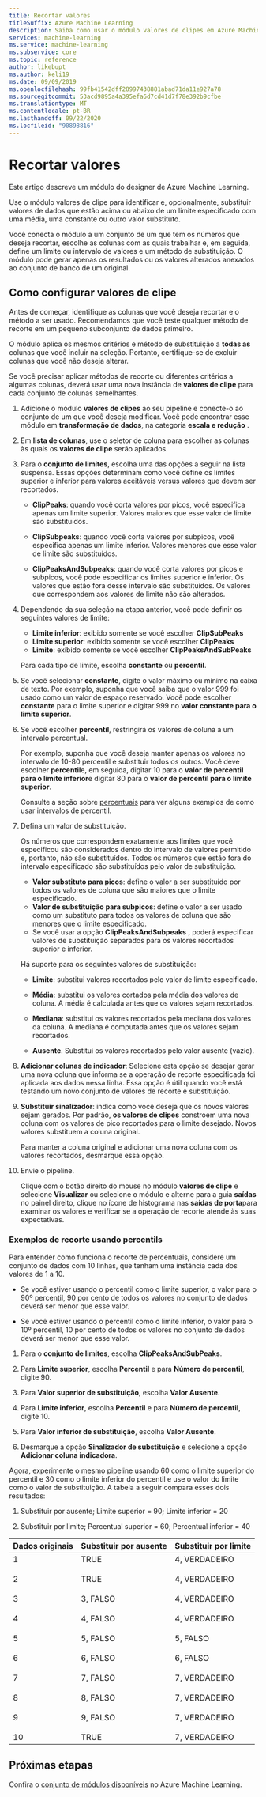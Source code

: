 ```yaml
---
title: Recortar valores
titleSuffix: Azure Machine Learning
description: Saiba como usar o módulo valores de clipes em Azure Machine Learning para detectar exceções e recortar ou substituir seus valores.
services: machine-learning
ms.service: machine-learning
ms.subservice: core
ms.topic: reference
author: likebupt
ms.author: keli19
ms.date: 09/09/2019
ms.openlocfilehash: 99fb41542dff28997438881abad71da11e927a78
ms.sourcegitcommit: 53acd9895a4a395efa6d7cd41d7f78e392b9cfbe
ms.translationtype: MT
ms.contentlocale: pt-BR
ms.lasthandoff: 09/22/2020
ms.locfileid: "90898816"
---
```

# <a name="clip-values"></a>Recortar valores

Este artigo descreve um módulo do designer de Azure Machine Learning.

Use o módulo valores de clipe para identificar e, opcionalmente, substituir valores de dados que estão acima ou abaixo de um limite especificado com uma média, uma constante ou outro valor substituto.  

Você conecta o módulo a um conjunto de um que tem os números que deseja recortar, escolhe as colunas com as quais trabalhar e, em seguida, define um limite ou intervalo de valores e um método de substituição. O módulo pode gerar apenas os resultados ou os valores alterados anexados ao conjunto de banco de um original.

## <a name="how-to-configure-clip-values"></a>Como configurar valores de clipe

Antes de começar, identifique as colunas que você deseja recortar e o método a ser usado. Recomendamos que você teste qualquer método de recorte em um pequeno subconjunto de dados primeiro.

O módulo aplica os mesmos critérios e método de substituição a **todas as** colunas que você incluir na seleção. Portanto, certifique-se de excluir colunas que você não deseja alterar.

Se você precisar aplicar métodos de recorte ou diferentes critérios a algumas colunas, deverá usar uma nova instância de **valores de clipe** para cada conjunto de colunas semelhantes.

1.  Adicione o módulo **valores de clipes** ao seu pipeline e conecte-o ao conjunto de um que você deseja modificar. Você pode encontrar esse módulo em **transformação de dados**, na categoria **escala e redução** . 
  
1.  Em **lista de colunas**, use o seletor de coluna para escolher as colunas às quais os **valores de clipe** serão aplicados.  
  
1.  Para o **conjunto de limites**, escolha uma das opções a seguir na lista suspensa. Essas opções determinam como você define os limites superior e inferior para valores aceitáveis versus valores que devem ser recortados.  
  
    - **ClipPeaks**: quando você corta valores por picos, você especifica apenas um limite superior. Valores maiores que esse valor de limite são substituídos.
  
    -  **ClipSubpeaks**: quando você corta valores por subpicos, você especifica apenas um limite inferior. Valores menores que esse valor de limite são substituídos.  
  
    - **ClipPeaksAndSubpeaks**: quando você corta valores por picos e subpicos, você pode especificar os limites superior e inferior. Os valores que estão fora desse intervalo são substituídos. Os valores que correspondem aos valores de limite não são alterados.
  
1.  Dependendo da sua seleção na etapa anterior, você pode definir os seguintes valores de limite: 

    + **Limite inferior**: exibido somente se você escolher **ClipSubPeaks**
    + **Limite superior**: exibido somente se você escolher **ClipPeaks**
    + **Limite**: exibido somente se você escolher **ClipPeaksAndSubPeaks**

    Para cada tipo de limite, escolha **constante** ou **percentil**.

1. Se você selecionar **constante**, digite o valor máximo ou mínimo na caixa de texto. Por exemplo, suponha que você saiba que o valor 999 foi usado como um valor de espaço reservado. Você pode escolher **constante** para o limite superior e digitar 999 no **valor constante para o limite superior**.
  
1. Se você escolher **percentil**, restringirá os valores de coluna a um intervalo percentual. 

    Por exemplo, suponha que você deseja manter apenas os valores no intervalo de 10-80 percentil e substituir todos os outros. Você deve escolher **percentil**e, em seguida, digitar 10 para o **valor de percentil para o limite inferior**e digitar 80 para o **valor de percentil para o limite superior**. 

    Consulte a seção sobre [percentuais](#examples-for-clipping-using-percentiles) para ver alguns exemplos de como usar intervalos de percentil.  
  
1.  Defina um valor de substituição.

    Os números que correspondem exatamente aos limites que você especificou são considerados dentro do intervalo de valores permitido e, portanto, não são substituídos. Todos os números que estão fora do intervalo especificado são substituídos pelo valor de substituição. 
  
    + **Valor substituto para picos**: define o valor a ser substituído por todos os valores de coluna que são maiores que o limite especificado.  
    + **Valor de substituição para subpicos**: define o valor a ser usado como um substituto para todos os valores de coluna que são menores que o limite especificado.  
    + Se você usar a opção **ClipPeaksAndSubpeaks** , poderá especificar valores de substituição separados para os valores recortados superior e inferior.  

    Há suporte para os seguintes valores de substituição:  
  
    -   **Limite**: substitui valores recortados pelo valor de limite especificado.  
  
    -   **Média**: substitui os valores cortados pela média dos valores de coluna. A média é calculada antes que os valores sejam recortados.  
  
    -   **Mediana**: substitui os valores recortados pela mediana dos valores da coluna. A mediana é computada antes que os valores sejam recortados.   
  
    -   **Ausente**. Substitui os valores recortados pelo valor ausente (vazio).  
  
1.  **Adicionar colunas de indicador**: Selecione esta opção se desejar gerar uma nova coluna que informa se a operação de recorte especificada foi aplicada aos dados nessa linha. Essa opção é útil quando você está testando um novo conjunto de valores de recorte e substituição.  
  
1. **Substituir sinalizador**: indica como você deseja que os novos valores sejam gerados. Por padrão, **os valores de clipes** constroem uma nova coluna com os valores de pico recortados para o limite desejado. Novos valores substituem a coluna original.  
  
    Para manter a coluna original e adicionar uma nova coluna com os valores recortados, desmarque essa opção.  
  
1.  Envie o pipeline.  
  
    Clique com o botão direito do mouse no módulo **valores de clipe** e selecione **Visualizar** ou selecione o módulo e alterne para a guia **saídas** no painel direito, clique no ícone de histograma nas **saídas de porta**para examinar os valores e verificar se a operação de recorte atende às suas expectativas.  
 
### <a name="examples-for-clipping-using-percentiles"></a>Exemplos de recorte usando percentils

Para entender como funciona o recorte de percentuais, considere um conjunto de dados com 10 linhas, que tenham uma instância cada dos valores de 1 a 10.  
  
- Se você estiver usando o percentil como o limite superior, o valor para o 90º percentil, 90 por cento de todos os valores no conjunto de dados deverá ser menor que esse valor.  
  
- Se você estiver usando o percentil como o limite inferior, o valor para o 10º percentil, 10 por cento de todos os valores no conjunto de dados deverá ser menor que esse valor.  
  
1.  Para o **conjunto de limites**, escolha **ClipPeaksAndSubPeaks**.  
  
1.  Para **Limite superior**, escolha **Percentil** e para **Número de percentil**, digite 90.  
  
1.  Para **Valor superior de substituição**, escolha **Valor Ausente**.  
  
1.  Para **Limite inferior**, escolha **Percentil** e para **Número de percentil**, digite 10.  
  
1.  Para **Valor inferior de substituição**, escolha **Valor Ausente**.  
  
1.  Desmarque a opção **Sinalizador de substituição** e selecione a opção **Adicionar coluna indicadora**.  
  
Agora, experimente o mesmo pipeline usando 60 como o limite superior do percentil e 30 como o limite inferior do percentil e use o valor do limite como o valor de substituição. A tabela a seguir compara esses dois resultados:  
  
1.  Substituir por ausente; Limite superior = 90; Limite inferior = 20  
  
1.  Substituir por limite; Percentual superior = 60; Percentual inferior = 40  
  
|Dados originais|Substituir por ausente|Substituir por limite|  
|-------------------|--------------------------|----------------------------|  
|1<br /><br /> 2<br /><br /> 3<br /><br /> 4<br /><br /> 5<br /><br /> 6<br /><br /> 7<br /><br /> 8<br /><br /> 9<br /><br /> 10|TRUE<br /><br /> TRUE<br /><br /> 3, FALSO<br /><br /> 4, FALSO<br /><br /> 5, FALSO<br /><br /> 6, FALSO<br /><br /> 7, FALSO<br /><br /> 8, FALSO<br /><br /> 9, FALSO<br /><br /> TRUE|4, VERDADEIRO<br /><br /> 4, VERDADEIRO<br /><br /> 4, VERDADEIRO<br /><br /> 4, VERDADEIRO<br /><br /> 5, FALSO<br /><br /> 6, FALSO<br /><br /> 7, VERDADEIRO<br /><br /> 7, VERDADEIRO<br /><br /> 7, VERDADEIRO<br /><br /> 7, VERDADEIRO| 
 
## <a name="next-steps"></a>Próximas etapas

Confira o [conjunto de módulos disponíveis](module-reference.md) no Azure Machine Learning. 
